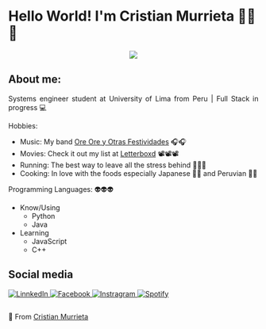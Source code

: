 <h1>Hello World! I'm Cristian Murrieta 🤖🤖🤖</h1>
<div widht="50" align="center" >
    <img src="https://media.giphy.com/media/aNqEFrYVnsS52/giphy.gif" width=""> 
</div>
<div align="justify">
    <h2>About me:</h2>
    <p>Systems engineer student at University of Lima from Peru | Full Stack in progress 💻</p>
    <p>Hobbies:</p>
    <ul>
        <li>Music: My band <a href="https://open.spotify.com/artist/3v0yW6WGfSJT6WaQpC9RIK?si=oMOL0gRYTw-qewAfZ7YUrw&dl_branch=1" target="_blank">Ore Ore y Otras Festividades</a> 🎧🎧</li>
        <li>Movies: Check it out my list at <a href="https://letterboxd.com/cocacoladealer/" target="_blank">Letterboxd</a> 📽📽📽</li>
        <li>Running: The best way to leave all the stress behind 🏃🧘🏃</li>
        <li>Cooking: In love with the foods especially Japanese 🍜🍣 and Peruvian 🌊🌊</li>
    </ul>
    <p>Programming Languages: 👽👽👽</p>
    <uL>
        <li>Know/Using
            <ul>
                <li>Python</li>
                <li>Java</li>
            </ul>
        </li>
        <li>Learning
            <ul>
                <li>JavaScript</li>
                <li>C++</li>
            </ul>
        </li>
    </uL>
</div>
<div align="justify"">
    <h2>Social media</h2>
    <a href="https://www.linkedin.com/in/cristian-murrieta-35b38b143/" target="_blank">
        <img alt="LinnkedIn" src="https://img.shields.io/badge/LinkedIn-%230077B5.svg?&style=flat-square&logo=linkedin&logoColor=white"/>
    </a>
    <a href="https://www.facebook.com/cmurrietamarquez/" target="_blank">
        <img alt="Facebook" src="https://img.shields.io/badge/Facebook-%231877F2.svg?&style=flat-square&logo=facebook&logoColor=white"/>
    </a>
    <a href="https://www.instagram.com/cocacoladealer/" target="_blank">
        <img alt="Instragram" src="https://img.shields.io/badge/Instagram-%23E4405F.svg?&style=flat-square&logo=instagram&logoColor=white"/>
    </a>
    <a href="https://open.spotify.com/user/1y1afd5zhx4re6bhkpkofye8x?si=71eaf94113774344" target="_blank">
        <img alt="Spotify" src="https://img.shields.io/badge/Spotify-%231ED760.svg?&style=flat-square&logo=spotify&logoColor=white"/>
    </a>
</div>
<div align="justify">
  <h2></h2>
  <p>
    👹 From <a href="https://github.com/cristianmurrieta">Cristian Murrieta</a>
  </p>
</div>
